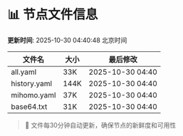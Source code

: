 # 📊 节点文件信息

**更新时间**: 2025-10-30 04:40:48 北京时间

| 文件名 | 大小 | 最后修改 |
|--------|------|----------|
| all.yaml | 33K | 2025-10-30 04:40 |
| history.yaml | 144K | 2025-10-30 04:40 |
| mihomo.yaml | 37K | 2025-10-30 04:40 |
| base64.txt | 31K | 2025-10-30 04:40 |

> 🔄 文件每30分钟自动更新，确保节点的新鲜度和可用性

